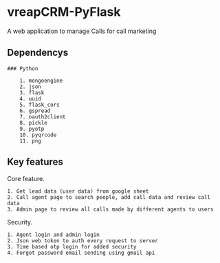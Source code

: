 # vreapCRM-PyFlask
 
 A web application to manage Calls for call marketing
 
## Dependencys


	### Python 
		
		1. mongoengine 
		2. json
		3. flask
		4. uuid
		5. flask_cors
		6. gspread
		7. oauth2client 
		8. pickle
		9. pyotp
		10. pyqrcode
		11. png
		

## Key features

Core feature.

	1. Get lead data (user data) from google sheet
	2. Call agent page to search people, add call data and review call data
	3. Admin page to review all calls made by different agents to users 
	

Security.

	1. Agent login and admin login
	2. Json web token to auth every request to server
	3. Time based otp login for added security 
	4. Forgot password email sending using gmail api

 
